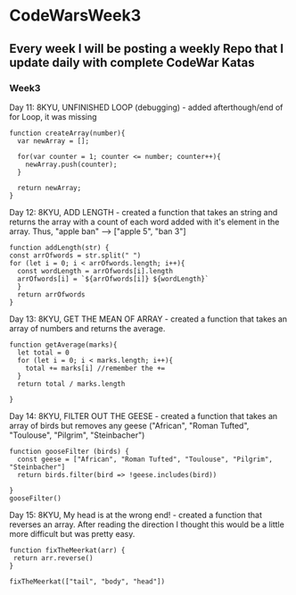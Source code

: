# CodeWarsWeek3
## Every week I will be posting a weekly Repo that I update daily with complete CodeWar Katas
### Week3
Day 11: 8KYU, UNFINISHED LOOP (debugging) - added afterthough/end of for Loop, it was missing
```
function createArray(number){
  var newArray = [];
  
  for(var counter = 1; counter <= number; counter++){
    newArray.push(counter);
  }
  
  return newArray;
}
```
Day 12: 8KYU, ADD LENGTH - created a function that takes an string and returns the array with a count of each word added with it's element in the array.
Thus, "apple ban" --> ["apple 5", "ban 3"]
```
function addLength(str) {
const arrOfwords = str.split(" ")
for (let i = 0; i < arrOfwords.length; i++){
  const wordLength = arrOfwords[i].length
  arrOfwords[i] = `${arrOfwords[i]} ${wordLength}`
  }
  return arrOfwords
}
```
Day 13: 8KYU, GET THE MEAN OF ARRAY - created a function that takes an array of numbers and returns the average.
```
function getAverage(marks){
  let total = 0
  for (let i = 0; i < marks.length; i++){
    total += marks[i] //remember the += 
  }
  return total / marks.length

}
```
Day 14: 8KYU, FILTER OUT THE GEESE - created a function that takes an array of birds but removes any geese ("African", "Roman Tufted", "Toulouse", "Pilgrim", "Steinbacher")
```
function gooseFilter (birds) {
  const geese = ["African", "Roman Tufted", "Toulouse", "Pilgrim", "Steinbacher"]
  return birds.filter(bird => !geese.includes(bird)) 
  
}
gooseFilter()
```
Day 15: 8KYU, My head is at the wrong end! - created a function that reverses an array. After reading the direction I thought this would be a little more difficult but was pretty easy.
```
function fixTheMeerkat(arr) {
 return arr.reverse()
}

fixTheMeerkat(["tail", "body", "head"])
```


